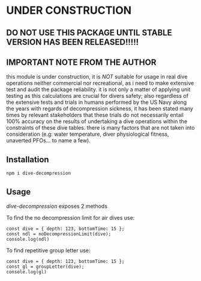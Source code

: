 # UNDER CONSTRUCTION

## DO NOT USE THIS PACKAGE UNTIL STABLE VERSION HAS BEEN RELEASED!!!!!

## IMPORTANT NOTE FROM THE AUTHOR
this module is under construction, it is _NOT_ suitable for usage in real dive operations neither commercial nor recreational, as i need to make extensive test and audit the package reliability. it is not only a matter of applying unit testing as this calculations are crucial for divers safety; also regardless of the extensive tests and trials in humans performed by the US Navy along the years with regards of decompression sickness, it has been stated many times by relevant stakeholders that these trials do not necessarily entail 100% accuracy on the results of undertaking a dive operations within the constraints of these dive tables. there is many factors that are not taken into consideration (e.g: water temperature, diver physiological fitness, unaverted PFOs... to name a few). 

## Installation

```
npm i dive-decompression
```

## Usage

_dive-decompression_ exposes 2 methods

To find the no decompression limit for air dives use:

```
const dive = { depth: 123, bottomTime: 15 };
const ndl = noDecompressionLimit(dive);
console.log(ndl)
```

To find repetitive group letter use:

```
const dive = { depth: 123, bottomTime: 15 };
const gl = groupLetter(dive);
console.log(gl)
```